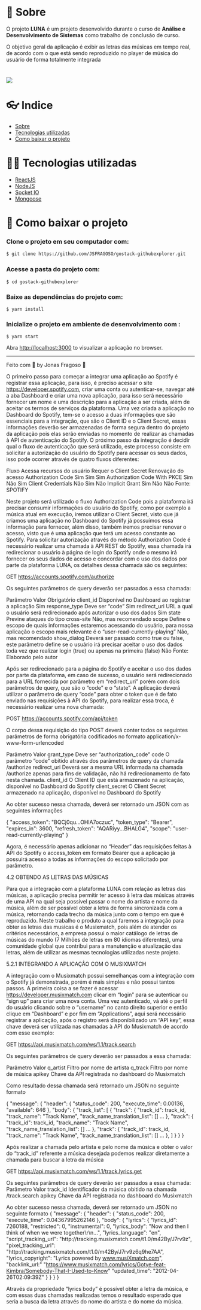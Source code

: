 # 🧾 Sobre

O projeto **LUNA** é um projeto desenvolvido durante o curso de **Análise e Desenvolvimento de Sistemas** como trabalho de conclusáo de curso.

O objetivo geral da aplicação é exibir as letras das músicas em tempo real, de acordo com o que está sendo reproduzido no player de música do usuário de forma totalmente integrada

<h1>
  <img src="https://ik.imagekit.io/5sbzuouhco/20201109_231253_qf9n20F7n.gif"/>
</h1>

# 👓 Indice
- [Sobre](#-sobre)
- [Tecnologias utilizadas](#-tecnologias-utilizadas)
- [Como baixar o projeto](#-como-baixar-o-projeto)

# 👨‍💻 Tecnologias utilizadas
- [ReactJS](https://pt-br.reactjs.org/)
- [NodeJS](https://nodejs.org/en/)
- [Socket IO](https://socket.io/)
- [Mongoose](https://mongoosejs.com/)

# 📌 Como baixar o projeto

### Clone o projeto em seu computador com:
```bash
$ git clone https://github.com/JSFRAGOSO/gostack-githubexplorer.git
```
### Acesse a pasta do projeto com:
```
$ cd gostack-githubexplorer
```
### Baixe as dependências do projeto com:
```
$ yarn install
```
### Inicialize o projeto em ambiente de desenvolvimento com :
```
$ yarn start
```
Abra [http://localhost:3000](http://localhost:3000) to visualizar a aplicação no browser.

---

Feito com 💜 by Jonas Fragoso :wave:



O primeiro passo para começar a integrar uma aplicação ao Spotify é registrar essa aplicação, para isso, é preciso acessar o site https://developer.spotify.com, criar uma conta ou autenticar-se, navegar até a aba Dashboard e criar uma nova aplicação, para isso será necessário fornecer um nome e uma descrição para a aplicação a ser criada, além de aceitar os termos de serviços da plataforma.
Uma vez criada a aplicação no Dashboard do Spotify, tem-se o acesso a duas informações que são essenciais para a integração, que são o Client ID e o Client Secret, essas informações deverão ser armazenadas de forma segura dentro do projeto da aplicação pois elas serão enviadas no momento de realizar as chamadas à API de autenticação do Spotify.
O próximo passo da integração é decidir qual o fluxo de autenticação que será utilizado, este processo consiste em solicitar a autorização do usuário do Spotify para acessar os seus dados, isso pode ocorrer através de quatro fluxos diferentes:

Fluxo	Acessa recursos do usuário	Requer o Client Secret	Renovação do acesso
Authorization Code	Sim	Sim	Sim
Authorization Code With PKCE	Sim	Não	Sim
Client Credentials	Não	Sim	Não
Implicit Grant	Sim	Não	Não
Fonte: SPOTIFY

Neste projeto será utilizado o fluxo Authorization Code pois a plataforma irá precisar consumir informações do usuário do Spotify, como por exemplo a música atual em execução, iremos utilizar o Client Secret, visto que já criamos uma aplicação no Dashboard do Spotify já possuímos essa informação para fornecer, além disso, também iremos precisar renovar o acesso, visto que é uma aplicação que terá um acesso constante ao Spotify.
Para solicitar autorização através do método Authorization Code é necessário realizar uma chamada à API REST do Spotify, essa chamada irá redirecionar o usuário à página de login do Spotify onde o mesmo irá fornecer os seus dados de acesso e concordar com o uso dos dados por parte da plataforma LUNA, os detalhes dessa chamada são os seguintes:

GET https://accounts.spotify.com/authorize 

Os seguintes parâmetros de query deverão ser passados a essa chamada:

Parâmetro	Valor	Obrigatório
client_id	Disponível no Dashboard ao registrar a aplicação	Sim
response_type	Deve ser “code”	Sim
redirect_uri	URL a qual o usuário será redirecionado após autorizar o uso dos dados	Sim
state	Previne ataques do tipo cross-site	Não, mas recomendado
scope	Define o escopo de quais informações estaremos acessando do usuário, para nossa aplicação o escopo mais relevante é o “user-read-currently-playing”	Não, mas recomendado
show_dialog	Deverá ser passado como true ou false, este parâmetro define se o usuário irá precisar aceitar o uso dos dados toda vez que realizar login (true) ou apenas na primeira (false)	Não
Fonte: Elaborado pelo autor

Após ser redirecionado para a página do Spotify e aceitar o uso dos dados por parte da plataforma, em caso de sucesso, o usuário será redirecionado para a URL fornecida por parâmetro em “redirect_uri” porém com dois parâmetros de query, que são o “code” e o “state”. A aplicação deverá utilizar o parâmetro de query “code” para obter o token que é de fato enviado nas requisições à API do Spotify, para realizar essa troca, é necessário realizar uma nova chamada:

POST https://accounts.spotify.com/api/token

O corpo dessa requisição do tipo POST deverá conter todos os seguintes parâmetros de forma obrigatória codificados no formato application/x-www-form-urlencoded

Parâmetro	Valor
grant_type	Deve ser “authorization_code”
code	O parâmetro “code” obitido através dos parâmetros de query da chamada /authorize
redirect_uri	Deverá ser a mesma URL informada na chamada /authorize apenas para fins de validação, não há redirecionamento de fato nesta chamada.
client_id	O Client ID que está armazenado na aplicação, disponível no Dashboard do Spotify
client_secret	O Client Secret armazenado na aplicação, disponível no Dashboard do Spotify


Ao obter sucesso nessa chamada, deverá ser retornado um JSON com as seguintes informações

{
    "access_token": "BQCj0qu...OHlA7oczuc",
    "token_type": "Bearer",
    "expires_in": 3600,
    "refresh_token": "AQARiyy…BHALG4",
    "scope": "user-read-currently-playing"
}

Agora, é necessário apenas adicionar no “Header” das requisições feitas à API do Spotify o access_token em formato Bearer que a aplicação já possuirá acesso a todas as informações do escopo solicitado por parâmetro.

4.2 OBTENDO AS LETRAS DAS MÚSICAS


Para que a integração com a plataforma LUNA com relação as letras das músicas, a aplicação precisa permitir ter acesso à letra das músicas através de uma API na qual seja possível passar o nome do artista e nome da música, além de ser possível obter a letra de forma sincronizada com a música, retornando cada trecho da música junto com o tempo em que é reproduzido. Neste trabalho o produto a qual faremos a integração para obter as letras das musicas é o Musixmatch, pois além de atender os critérios necessários, a empresa possui o maior catálogo de letras de músicas do mundo (7 Milhões de letras em 80 idiomas diferentes), uma comunidade global que contribui para a manutenção e atualização das letras, além de utilizar as mesmas tecnologias utilizadas neste projeto.

5.2.1 INTEGRANDO A APLICAÇÂO COM O MUSIXMATCH


A integração com o Musixmatch possui semelhanças com a integração com o Spotify já demonstrada, porém é mais simples e não possui tantos passos. A primeira coisa a se fazer é acessar https://developer.musixmatch.com clicar em “login” para se autenticar ou “sign up” para criar uma nova conta. Uma vez autenticado, vá até o perfil do usuário clicando sobre o “username” no canto direito superior e então clique em “Dashboard” e por fim em “Applications”, aqui será necessário registrar a aplicação, após o registro será disponibilizado um “API key”, essa chave deverá ser utilizada nas chamadas à API do Musixmatch de acordo com esse exemplo:

 GET https://api.musixmatch.com/ws/1.1/track.search

Os seguintes parâmetros de query deverão ser passados a essa chamada:

Parâmetro	Valor
q_artist	Filtro por nome de artista
q_track	Filtro por nome de música
apikey	Chave da API registrada no dashboard do Musixmatch


Como resultado dessa chamada será retornado um JSON no seguinte formato

{
  "message": {
    "header": {
      "status_code": 200,
      "execute_time": 0.00136,
      "available": 646
    },
    "body": {
      "track_list": [
        {
          "track": {
                        "track_id": track_id,
                        "track_name": "Track Name",
                        "track_name_translation_list": []
                    …
        },
          "track": {
                        "track_id": track_id,
                        "track_name": "Track Name",
                        "track_name_translation_list": []
                    …
        },
          "track": {
                        "track_id": track_id,
                        "track_name": "Track Name",
                        "track_name_translation_list": []
                    …
        },
      ]
    }
  }
}

Após realizar a chamada pelo artista e pelo nome da música e obter o valor do “track_id” referente a música desejada podemos realizar diretamente a chamada para buscar a letra da música

 GET https://api.musixmatch.com/ws/1.1/track.lyrics.get

Os seguintes parâmetros de query deverão ser passados a essa chamada:
Parâmetro	Valor
track_id	Identificador da música obitido na chamada /track.search
apikey	Chave da API registrada no dashboard do Musixmatch

Ao obter sucesso nessa chamada, deverá ser retornado um JSON no seguinte formato
{
  "message": {
    "header": {
      "status_code": 200,
      "execute_time": 0.04367995262146
    },
    "body": {
      "lyrics": {
        "lyrics_id": 7260188,
        "restricted": 0,
        "instrumental": 0,
        "lyrics_body": "Now and then I think of when we were together\r\n...",
        "lyrics_language": "en",
        "script_tracking_url": "http:\/\/tracking.musixmatch.com\/t1.0\/m42By\/J7rv9z",
        "pixel_tracking_url": "http:\/\/tracking.musixmatch.com\/t1.0\/m42By\/J7rv9z6q9he7AA",
        "lyrics_copyright": "Lyrics powered by www.musiXmatch.com",
        "backlink_url:" "https://www.musixmatch.com/lyrics/Gotye-feat-Kimbra/Somebody-That-I-Used-to-Know"
        "updated_time": "2012-04-26T02:09:39Z"
      }
    }
  }
}


Através da propriedade “lyrics body” é possível obter a letra da música, e com essas duas chamadas realizadas temos o resultado esperado que seria a busca da letra através do nome do artista e do nome da música.
